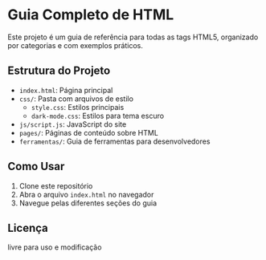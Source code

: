 # Guia Completo de HTML

Este projeto é um guia de referência para todas as tags HTML5, organizado por categorias e com exemplos práticos.

## Estrutura do Projeto

- `index.html`: Página principal
- `css/`: Pasta com arquivos de estilo
  - `style.css`: Estilos principais
  - `dark-mode.css`: Estilos para tema escuro
- `js/script.js`: JavaScript do site
- `pages/`: Páginas de conteúdo sobre HTML
- `ferramentas/`: Guia de ferramentas para desenvolvedores

## Como Usar

1. Clone este repositório
2. Abra o arquivo `index.html` no navegador
3. Navegue pelas diferentes seções do guia

## Licença

livre para uso e modificação
